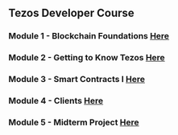## Tezos Developer Course

### Module 1 - Blockchain Foundations [Here](https://github.com/FernandoFH/Smart_Contract/blob/master/Tezos_Developer/Module%231-Blockchain_Foundations.md)
### Module 2 - Getting to Know Tezos [Here](https://github.com/FernandoFH/Smart_Contract/blob/master/Tezos_Developer/Module%232-Getting_to_Know_Tezos.md)
### Module 3 - Smart Contracts I [Here](https://github.com/FernandoFH/Smart_Contract/blob/master/Tezos_Developer/Module%233-Smart_Contracts.md)
### Module 4 - Clients [Here](https://github.com/FernandoFH/Smart_Contract/blob/master/Tezos_Developer/Module%234-Clients.md)
### Module 5 - Midterm Project [Here](https://github.com/FernandoFH/Smart_Contract/blob/master/Tezos_Developer/Module%235-Midterm_Project.md)





